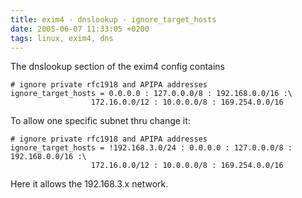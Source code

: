 ```yaml
---
title: exim4 - dnslookup - ignore_target_hosts
date: 2005-06-07 11:33:05 +0200
tags: linux, exim4, dns
---
```


The dnslookup section of the exim4 config contains

    # ignore private rfc1918 and APIPA addresses
    ignore_target_hosts = 0.0.0.0 : 127.0.0.0/8 : 192.168.0.0/16 :\
                      172.16.0.0/12 : 10.0.0.0/8 : 169.254.0.0/16

To allow one specific subnet thru change it:

    # ignore private rfc1918 and APIPA addresses
    ignore_target_hosts = !192.168.3.0/24 : 0.0.0.0 : 127.0.0.0/8 : 192.168.0.0/16 :\
                      172.16.0.0/12 : 10.0.0.0/8 : 169.254.0.0/16

Here it allows the 192.168.3.x network.
